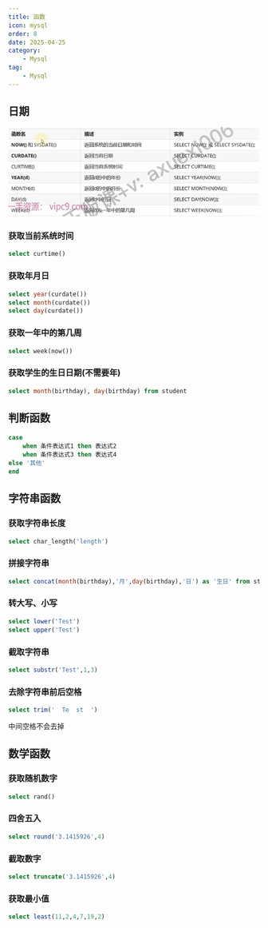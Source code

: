 ```yaml
---
title: 函数
icon: mysql
order: 8
date: 2025-04-25
category:
    - Mysql
tag:
    - Mysql
---
```


## 日期

![ ](/img/study/mysql/mysql2.png)

### 获取当前系统时间

```sql
select curtime()
```

### 获取年月日

```sql
select year(curdate())
select month(curdate())
select day(curdate())
```

### 获取一年中的第几周

```sql
select week(now())
```

### 获取学生的生日日期(不需要年)

```sql
select month(birthday), day(birthday) from student
```

## 判断函数

```sql
case
    when 条件表达式1 then 表达式2
    when 条件表达式3 then 表达式4
else '其他'
end
```

## 字符串函数

### 获取字符串长度

```sql
select char_length('length')
```

### 拼接字符串

```sql
select concat(month(birthday),'月',day(birthday),'日') as '生日' from student
```

### 转大写、小写

```sql
select lower('Test')
select upper('Test')
```

### 截取字符串

```sql
select substr('Test',1,3)
```

### 去除字符串前后空格

```sql
select trim('  Te  st  ')
```

中间空格不会去掉

## 数学函数

### 获取随机数字

```sql
select rand()
```

### 四舍五入

```sql
select round('3.1415926',4)
```

### 截取数字

```sql
select truncate('3.1415926',4)
```

### 获取最小值

```sql
select least(11,2,4,7,19,2)
```
